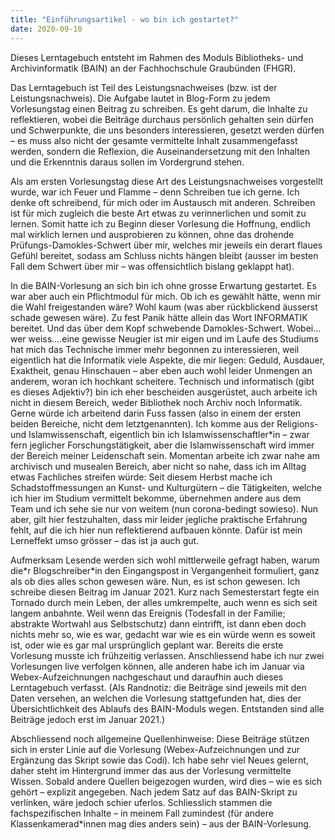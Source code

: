 ```yaml
---
title: "Einführungsartikel - wo bin ich gestartet?"
date: 2020-09-10
---
```


Dieses Lerntagebuch entsteht im Rahmen des Moduls Bibliotheks- und Archivinformatik (BAIN) an der Fachhochschule Graubünden (FHGR). 

Das Lerntagebuch ist Teil des Leistungsnachweises (bzw. ist der Leistungsnachweis). Die Aufgabe lautet in Blog-Form zu jedem Vorlesungstag einen Beitrag zu schreiben. Es geht darum, die Inhalte zu reflektieren, wobei die Beiträge durchaus persönlich gehalten sein dürfen und Schwerpunkte, die uns besonders interessieren, gesetzt werden dürfen – es muss also nicht der gesamte vermittelte Inhalt zusammengefasst werden, sondern die Reflexion, die Auseinandersetzung mit den Inhalten und die Erkenntnis daraus sollen im Vordergrund stehen. 

Als am ersten Vorlesungstag diese Art des Leistungsnachweises vorgestellt wurde, war ich Feuer und Flamme – denn Schreiben tue ich gerne. Ich denke oft schreibend, für mich oder im Austausch mit anderen. Schreiben ist für mich zugleich die beste Art etwas zu verinnerlichen und somit zu lernen. Somit hatte ich zu Beginn dieser Vorlesung die Hoffnung, endlich mal wirklich lernen und ausprobieren zu können, ohne das drohende Prüfungs-Damokles-Schwert über mir, welches mir jeweils ein derart flaues Gefühl bereitet, sodass am Schluss nichts hängen bleibt (ausser im besten Fall dem Schwert über mir – was offensichtlich bislang geklappt hat).

In die BAIN-Vorlesung an sich bin ich ohne grosse Erwartung gestartet. Es war aber auch ein Pflichtmodul für mich. Ob ich es gewählt hätte, wenn mir die Wahl freigestanden wäre? Wohl kaum (was aber rückblickend äusserst schade gewesen wäre). Zu fest Panik hätte allein das Wort INFORMATIK bereitet. Und das über dem Kopf schwebende Damokles-Schwert. Wobei…wer weiss….eine gewisse Neugier ist mir eigen und im Laufe des Studiums hat mich das Technische immer mehr begonnen zu interessieren, weil eigentlich hat die Informatik viele Aspekte, die mir liegen: Geduld, Ausdauer, Exaktheit, genau Hinschauen – aber eben auch wohl leider Unmengen an anderem, woran ich hochkant scheitere. Technisch und informatisch (gibt es dieses Adjektiv?) bin ich eher bescheiden ausgerüstet, auch arbeite ich nicht in diesem Bereich, weder Bibliothek noch Archiv noch Informatik. Gerne würde ich arbeitend darin Fuss fassen (also in einem der ersten beiden Bereiche, nicht dem letztgenannten). 
Ich komme aus der Religions- und Islamwissenschaft, eigentlich bin ich Islamwissenschaftler\*in – zwar fern jeglicher Forschungstätigkeit, aber die Islamwissenschaft wird immer der Bereich meiner Leidenschaft sein. Momentan arbeite ich zwar nahe am archivisch und musealen Bereich, aber nicht so nahe, dass ich im Alltag etwas Fachliches streifen würde: Seit diesem Herbst mache ich Schadstoffmessungen an Kunst- und Kulturgütern – die Tätigkeiten, welche ich hier im Studium vermittelt bekomme, übernehmen andere aus dem Team und ich sehe sie nur von weitem (nun corona-bedingt sowieso). Nun aber, gilt hier festzuhalten, dass mir leider jegliche praktische Erfahrung fehlt, auf die ich hier nun reflektierend aufbauen könnte. Dafür ist mein Lerneffekt umso grösser – das ist ja auch gut.

Aufmerksam Lesende werden sich wohl mittlerweile gefragt haben, warum die\*r Blogschreiber\*in den Eingangspost in Vergangenheit formuliert, ganz als ob dies alles schon gewesen wäre. Nun, es ist schon gewesen. Ich schreibe diesen Beitrag im Januar 2021.
Kurz nach Semesterstart fegte ein Tornado durch mein Leben, der alles umkrempelte, auch wenn es sich seit langem anbahnte. Weil wenn das Ereignis (Todesfall in der Familie; abstrakte Wortwahl aus Selbstschutz) dann eintrifft, ist dann eben doch nichts mehr so, wie es war, gedacht war wie es ein würde wenn es soweit ist, oder wie es gar mal ursprünglich geplant war. Bereits die erste Vorlesung musste ich frühzeitig verlassen. Anschliessend habe ich nur zwei Vorlesungen live verfolgen können, alle anderen habe ich im Januar via Webex-Aufzeichnungen nachgeschaut und daraufhin auch dieses Lerntagebuch verfasst. (Als Randnotiz: die Beiträge sind jeweils mit den Daten versehen, an welchen die Vorlesung stattgefunden hat, dies der Übersichtlichkeit des Ablaufs des BAIN-Moduls wegen. Entstanden sind alle Beiträge jedoch erst im Januar 2021.)

Abschliessend noch allgemeine Quellenhinweise: Diese Beiträge stützen sich in erster Linie auf die Vorlesung (Webex-Aufzeichnungen und zur Ergänzung das Skript sowie das Codi). Ich habe sehr viel Neues gelernt, daher steht im Hintergrund immer das aus der Vorlesung vermittelte Wissen. Sobald andere Quellen beigezogen wurden, wird dies – wie es sich gehört – explizit angegeben. Nach jedem Satz auf das BAIN-Skript zu verlinken, wäre jedoch schier uferlos. Schliesslich stammen die fachspezifischen Inhalte – in meinem Fall zumindest (für andere Klassenkamerad*innen mag dies anders sein) – aus der BAIN-Vorlesung.
